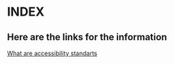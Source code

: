 <html>
  <head>
    <meta charset="utf 8">
    <title>Index</title>
  </head>
  
 <body>
  <h1>INDEX</h1>
  <h2>Here are the links for the information</h2>
  <a href="https://alvaropinar.github.io/Index.HTML1/accessibilty-standarts.html">What are accessibility standarts</a> <br>
